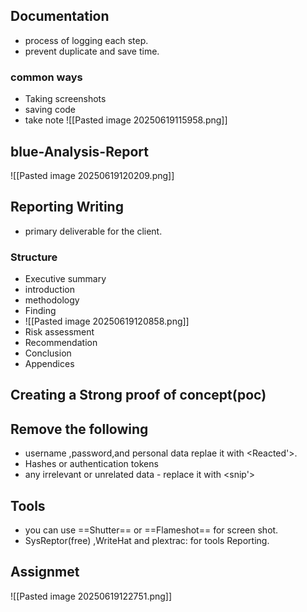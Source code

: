 ## Documentation
- process of logging each step.
- prevent duplicate and save time.
### common ways
- Taking screenshots
- saving code 
- take note
![[Pasted image 20250619115958.png]]

## blue-Analysis-Report
![[Pasted image 20250619120209.png]]
## Reporting Writing
- primary deliverable for the client.
### Structure
- Executive summary
- introduction
- methodology
- Finding
- ![[Pasted image 20250619120858.png]]
- Risk assessment
- Recommendation
- Conclusion
- Appendices
## Creating a Strong proof of concept(poc)
## Remove the following 
- username ,password,and personal data replae it with <Reacted'>.
- Hashes or authentication tokens
- any irrelevant or unrelated data -  replace it with <snip'>
## Tools
- you can use ==Shutter== or ==Flameshot== for screen shot.
- SysReptor(free) ,WriteHat and plextrac: for tools Reporting.
## Assignmet 
![[Pasted image 20250619122751.png]]
